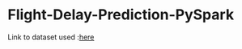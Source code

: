 # Flight-Delay-Prediction-PySpark

Link to dataset used :[here](https://www.kaggle.com/code/rashid60/ml-with-pyspark-predicting-flight-delays)
